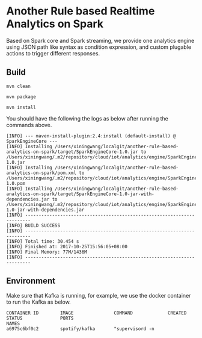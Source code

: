 # Another Rule based Realtime Analytics on Spark

Based on Spark core and Spark streaming, we provide one analytics engine using JSON path like syntax as condition expression, and custom plugable actions to trigger different responses.

## Build
```
mvn clean

mvn package

mvn install
```

You should have the following the logs as below after running the commands above.
```
[INFO] --- maven-install-plugin:2.4:install (default-install) @ SparkEngineCore ---
[INFO] Installing /Users/xiningwang/localgit/another-rule-based-analytics-on-spark/target/SparkEngineCore-1.0.jar to /Users/xiningwang/.m2/repository/cloud/iot/analytics/engine/SparkEngineCore/1.0/SparkEngineCore-1.0.jar
[INFO] Installing /Users/xiningwang/localgit/another-rule-based-analytics-on-spark/pom.xml to /Users/xiningwang/.m2/repository/cloud/iot/analytics/engine/SparkEngineCore/1.0/SparkEngineCore-1.0.pom
[INFO] Installing /Users/xiningwang/localgit/another-rule-based-analytics-on-spark/target/SparkEngineCore-1.0-jar-with-dependencies.jar to /Users/xiningwang/.m2/repository/cloud/iot/analytics/engine/SparkEngineCore/1.0/SparkEngineCore-1.0-jar-with-dependencies.jar
[INFO] ------------------------------------------------------------------------
[INFO] BUILD SUCCESS
[INFO] ------------------------------------------------------------------------
[INFO] Total time: 30.454 s
[INFO] Finished at: 2017-10-25T15:56:05+08:00
[INFO] Final Memory: 77M/1436M
[INFO] ------------------------------------------------------------------------
```

## Environment
Make sure that Kafka is running, for example, we use the docker container to run the Kafka as below.
```
CONTAINER ID        IMAGE               COMMAND             CREATED             STATUS              PORTS                                            NAMES
a6975c6bf0c2        spotify/kafka       "supervisord -n
